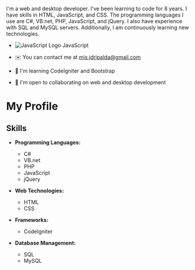I'm a web and desktop developer. I've been learning to code for 8 years. I have skills in HTML, JavaScript, and CSS. The programming languages I use are C#, VB.net, PHP, JavaScript, and jQuery. I also have experience with SQL and MySQL servers. Additionally, I am continuously learning new technologies.

- ![JavaScript Logo](https://raw.githubusercontent.com/danielcranney/readme-generator/main/public/icons/skills/php-colored.svg) JavaScript

- ✉️ You can contact me at mis.jdripalda@gmail.com
- 🧠 I'm learning CodeIgniter and Bootstrap
- 🤝 I'm open to collaborating on web and desktop development

# My Profile

## Skills

- **Programming Languages:**
  - C#
  - VB.net
  - PHP
  - JavaScript
  - jQuery

- **Web Technologies:**
  - HTML
  - CSS

- **Frameworks:**
  - CodeIgniter

- **Database Management:**
  - SQL
  - MySQL
